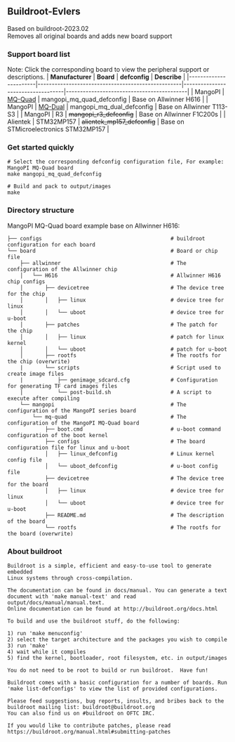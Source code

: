 ## Buildroot-Evlers
Based on buildroot-2023.02<br>
Removes all original boards and adds new board support
<br>

### Support board list
Note: Click the corresponding board to view the peripheral support or descriptions.
|   **Manufacturer**    |                   **Board**                       |           **defconfig**           |             **Describe**                  |
|-----------------------|---------------------------------------------------|-----------------------------------|-------------------------------------------|
|   MangoPI             |   [MQ-Quad](./board/mangopi/mq-quad/README.md)    |   mangopi_mq_quad_defconfig       |   Base on Allwinner H616                  |
|   MangoPI             |   [MQ-Dual](./board/mangopi/mq-dual/README.md)    |   mangopi_mq_dual_defconfig       |   Base on Allwinner T113-S3               |
|   MangoPI             |   R3                                              |   ~~mangopi_r3_defconfig~~        |   Base on Allwinner F1C200s               |
|   Alientek            |   STM32MP157                                      |   ~~alientek_mp157_defconfig~~    |   Base on STMicroelectronics STM32MP157   |


### Get started quickly
```
# Select the corresponding defconfig configuration file, For example: MangoPI MQ-Quad board
make mangopi_mq_quad_defconfig

# Build and pack to output/images
make 
```

### Directory structure
MangoPI MQ-Quad board example base on Allwinner H616:
```
├── configs                                         # buildroot configuration for each board
└── board                                           # Board or chip file
    ├── allwinner                                   # The configuration of the Allwinner chip
    │   └── H616                                    # Allwinner H616 chip configs
    │       ├── devicetree                          # The device tree for the chip
    │       │   ├── linux                           # device tree for linux
    │       │   └── uboot                           # device tree for u-boot
    │       ├── patches                             # The patch for the chip
    │       │   ├── linux                           # patch for linux kernel
    │       │   └── uboot                           # patch for u-boot
    │       ├── rootfs                              # The rootfs for the chip (overwrite)
    |       └── scripts                             # Script used to create image files
    |           ├── genimage_sdcard.cfg             # Configuration for generating TF card images files
    |           └── post-build.sh                   # A script to execute after compiling
    └── mangopi                                     # The configuration of the MangoPI series board
        └── mq-quad                                 # The configuration of the MangoPI MQ-Quad board
            ├── boot.cmd                            # u-boot command configuration of the boot kernel
            ├── configs                             # The board configuration file for linux and u-boot
            │   ├── linux_defconfig                 # Linux kernel config file
            │   └── uboot_defconfig                 # u-boot config file
            ├── devicetree                          # The device tree for the board
            │   ├── linux                           # device tree for linux
            │   └── uboot                           # device tree for u-boot
            ├── README.md                           # The description of the board
            └── rootfs                              # The rootfs for the board (overwrite)
```

### About buildroot
```
Buildroot is a simple, efficient and easy-to-use tool to generate embedded
Linux systems through cross-compilation.

The documentation can be found in docs/manual. You can generate a text
document with 'make manual-text' and read output/docs/manual/manual.text.
Online documentation can be found at http://buildroot.org/docs.html

To build and use the buildroot stuff, do the following:

1) run 'make menuconfig'
2) select the target architecture and the packages you wish to compile
3) run 'make'
4) wait while it compiles
5) find the kernel, bootloader, root filesystem, etc. in output/images

You do not need to be root to build or run buildroot.  Have fun!

Buildroot comes with a basic configuration for a number of boards. Run
'make list-defconfigs' to view the list of provided configurations.

Please feed suggestions, bug reports, insults, and bribes back to the
buildroot mailing list: buildroot@buildroot.org
You can also find us on #buildroot on OFTC IRC.

If you would like to contribute patches, please read
https://buildroot.org/manual.html#submitting-patches

```
